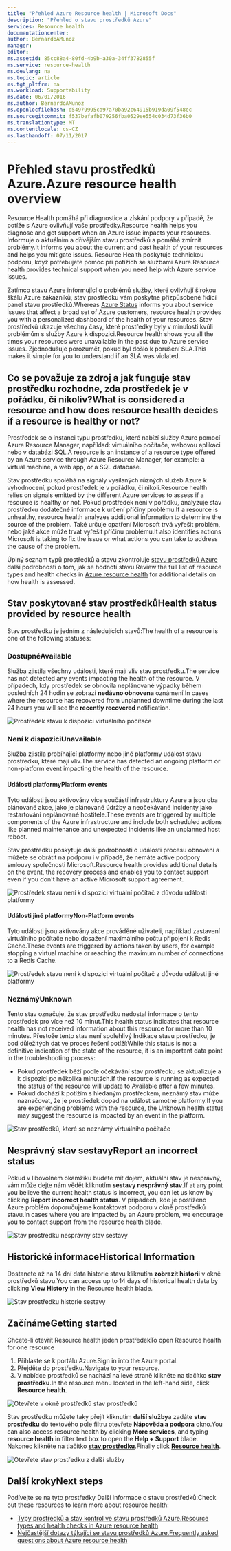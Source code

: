 ```yaml
---
title: "Přehled Azure Resource health | Microsoft Docs"
description: "Přehled o stavu prostředků Azure"
services: Resource health
documentationcenter: 
author: BernardoAMunoz
manager: 
editor: 
ms.assetid: 85cc88a4-80fd-4b9b-a30a-34ff3782855f
ms.service: resource-health
ms.devlang: na
ms.topic: article
ms.tgt_pltfrm: na
ms.workload: Supportability
ms.date: 06/01/2016
ms.author: BernardoAMunoz
ms.openlocfilehash: d54979995ca97a70ba92c64915b919da09f548ec
ms.sourcegitcommit: f537befafb079256fba0529ee554c034d73f36b0
ms.translationtype: MT
ms.contentlocale: cs-CZ
ms.lasthandoff: 07/11/2017
---
```

# <a name="azure-resource-health-overview"></a><span data-ttu-id="e18ca-103">Přehled stavu prostředků Azure.</span><span class="sxs-lookup"><span data-stu-id="e18ca-103">Azure resource health overview</span></span>
 
<span data-ttu-id="e18ca-104">Resource Health pomáhá při diagnostice a získání podpory v případě, že potíže s Azure ovlivňují vaše prostředky.</span><span class="sxs-lookup"><span data-stu-id="e18ca-104">Resource health helps you diagnose and get support when an Azure issue impacts your resources.</span></span> <span data-ttu-id="e18ca-105">Informuje o aktuálním a dřívějším stavu prostředků a pomáhá zmírnit problémy.</span><span class="sxs-lookup"><span data-stu-id="e18ca-105">It informs you about the current and past health of your resources and helps you mitigate issues.</span></span> <span data-ttu-id="e18ca-106">Resource Health poskytuje technickou podporu, když potřebujete pomoc při potížích se službami Azure.</span><span class="sxs-lookup"><span data-stu-id="e18ca-106">Resource health provides technical support when you need help with Azure service issues.</span></span>

<span data-ttu-id="e18ca-107">Zatímco [stavu Azure](https://status.azure.com) informující o problémů služby, které ovlivňují širokou škálu Azure zákazníků, stav prostředku vám poskytne přizpůsobené řídicí panel stavu prostředků.</span><span class="sxs-lookup"><span data-stu-id="e18ca-107">Whereas [Azure Status](https://status.azure.com) informs you about service issues that affect a broad set of Azure customers, resource health provides you with a personalized dashboard of the health of your resources.</span></span> <span data-ttu-id="e18ca-108">Stav prostředků ukazuje všechny časy, které prostředky byly v minulosti kvůli problémům s služby Azure k dispozici.</span><span class="sxs-lookup"><span data-stu-id="e18ca-108">Resource health shows you all the times your resources were unavailable in the past due to Azure service issues.</span></span> <span data-ttu-id="e18ca-109">Zjednodušuje porozumět, pokud byl došlo k porušení SLA.</span><span class="sxs-lookup"><span data-stu-id="e18ca-109">This makes it simple for you to understand if an SLA was violated.</span></span> 

## <a name="what-is-considered-a-resource-and-how-does-resource-health-decides-if-a-resource-is-healthy-or-not"></a><span data-ttu-id="e18ca-110">Co se považuje za zdroj a jak funguje stav prostředku rozhodne, zda prostředek je v pořádku, či nikoliv?</span><span class="sxs-lookup"><span data-stu-id="e18ca-110">What is considered a resource and how does resource health decides if a resource is healthy or not?</span></span>
<span data-ttu-id="e18ca-111">Prostředek se o instanci typu prostředku, které nabízí služby Azure pomocí Azure Resource Manager, například: virtuálního počítače, webovou aplikaci nebo v databázi SQL.</span><span class="sxs-lookup"><span data-stu-id="e18ca-111">A resource is an instance of a resource type offered by an Azure service through Azure Resource Manager, for example: a virtual machine, a web app, or a SQL database.</span></span>

<span data-ttu-id="e18ca-112">Stav prostředku spoléhá na signály vysílaných různých služeb Azure k vyhodnocení, pokud prostředek je v pořádku, či nikoli.</span><span class="sxs-lookup"><span data-stu-id="e18ca-112">Resource health relies on signals emitted by the different Azure services to assess if a resource is healthy or not.</span></span> <span data-ttu-id="e18ca-113">Pokud prostředek není v pořádku, analyzuje stav prostředku dodatečné informace k určení příčiny problému.</span><span class="sxs-lookup"><span data-stu-id="e18ca-113">If a resource is unhealthy, resource health analyzes additional information to determine the source of the problem.</span></span> <span data-ttu-id="e18ca-114">Také určuje opatření Microsoft trvá vyřešit problém, nebo jaké akce může trvat vyřešit příčinu problému.</span><span class="sxs-lookup"><span data-stu-id="e18ca-114">It also identifies actions Microsoft is taking to fix the issue or what actions you can take to address the cause of the problem.</span></span> 

<span data-ttu-id="e18ca-115">Úplný seznam typů prostředků a stavu zkontroluje [stavu prostředků Azure](resource-health-checks-resource-types.md) další podrobnosti o tom, jak se hodnotí stavu.</span><span class="sxs-lookup"><span data-stu-id="e18ca-115">Review the full list of resource types and health checks in [Azure resource health](resource-health-checks-resource-types.md) for additional details on how health is assessed.</span></span>

## <a name="health-status-provided-by-resource-health"></a><span data-ttu-id="e18ca-116">Stav poskytované stav prostředků</span><span class="sxs-lookup"><span data-stu-id="e18ca-116">Health status provided by resource health</span></span>
<span data-ttu-id="e18ca-117">Stav prostředku je jedním z následujících stavů:</span><span class="sxs-lookup"><span data-stu-id="e18ca-117">The health of a resource is one of the following statuses:</span></span>

### <a name="available"></a><span data-ttu-id="e18ca-118">Dostupné</span><span class="sxs-lookup"><span data-stu-id="e18ca-118">Available</span></span>
<span data-ttu-id="e18ca-119">Služba zjistila všechny události, které mají vliv stav prostředku.</span><span class="sxs-lookup"><span data-stu-id="e18ca-119">The service has not detected any events impacting the health of the resource.</span></span> <span data-ttu-id="e18ca-120">V případech, kdy prostředek se obnovila neplánované výpadky během posledních 24 hodin se zobrazí **nedávno obnovena** oznámení.</span><span class="sxs-lookup"><span data-stu-id="e18ca-120">In cases where the resource has recovered from unplanned downtime during the last 24 hours you will see the **recently recovered** notification.</span></span>

![Prostředek stavu k dispozici virtuálního počítače](./media/resource-health-overview/Available.png)

### <a name="unavailable"></a><span data-ttu-id="e18ca-122">Není k dispozici</span><span class="sxs-lookup"><span data-stu-id="e18ca-122">Unavailable</span></span>
<span data-ttu-id="e18ca-123">Služba zjistila probíhající platformy nebo jiné platformy událost stavu prostředku, které mají vliv.</span><span class="sxs-lookup"><span data-stu-id="e18ca-123">The service has detected an ongoing platform or non-platform event impacting the health of the resource.</span></span>

#### <a name="platform-events"></a><span data-ttu-id="e18ca-124">Události platformy</span><span class="sxs-lookup"><span data-stu-id="e18ca-124">Platform events</span></span>
<span data-ttu-id="e18ca-125">Tyto události jsou aktivovány více součástí infrastruktury Azure a jsou oba plánované akce, jako je plánované údržby a neočekávané incidenty jako restartování neplánované hostitele.</span><span class="sxs-lookup"><span data-stu-id="e18ca-125">These events are triggered by multiple components of the Azure infrastructure and include both scheduled actions like planned maintenance and unexpected incidents like an unplanned host reboot.</span></span>

<span data-ttu-id="e18ca-126">Stav prostředku poskytuje další podrobnosti o události procesu obnovení a můžete se obrátit na podporu i v případě, že nemáte active podpory smlouvy společnosti Microsoft.</span><span class="sxs-lookup"><span data-stu-id="e18ca-126">Resource health provides additional details on the event, the recovery process and enables you to contact support even if you don't have an active Microsoft support agreement.</span></span>

![Prostředek stavu není k dispozici virtuální počítač z důvodu události platformy](./media/resource-health-overview/Unavailable.png)

#### <a name="non-platform-events"></a><span data-ttu-id="e18ca-128">Události jiné platformy</span><span class="sxs-lookup"><span data-stu-id="e18ca-128">Non-Platform events</span></span>
<span data-ttu-id="e18ca-129">Tyto události jsou aktivovány akce prováděné uživateli, například zastavení virtuálního počítače nebo dosažení maximálního počtu připojení k Redis Cache.</span><span class="sxs-lookup"><span data-stu-id="e18ca-129">These events are triggered by actions taken by users, for example stopping a virtual machine or reaching the maximum number of connections to a Redis Cache.</span></span>

![Prostředek stavu není k dispozici virtuální počítač z důvodu události jiné platformy](./media/resource-health-overview/Unavailable_NonPlatform.png)

### <a name="unknown"></a><span data-ttu-id="e18ca-131">Neznámý</span><span class="sxs-lookup"><span data-stu-id="e18ca-131">Unknown</span></span>
<span data-ttu-id="e18ca-132">Tento stav označuje, že stav prostředku nedostal informace o tento prostředek pro více než 10 minut.</span><span class="sxs-lookup"><span data-stu-id="e18ca-132">This health status indicates that resource health has not received information about this resource for more than 10 minutes.</span></span> <span data-ttu-id="e18ca-133">Přestože tento stav není spolehlivý Indikace stavu prostředku, je bod důležitých dat ve proces řešení potíží:</span><span class="sxs-lookup"><span data-stu-id="e18ca-133">While this status is not a definitive indication of the state of the resource, it is an important data point in the troubleshooting process:</span></span>
* <span data-ttu-id="e18ca-134">Pokud prostředek běží podle očekávání stav prostředku se aktualizuje a k dispozici po několika minutách.</span><span class="sxs-lookup"><span data-stu-id="e18ca-134">If the resource is running as expected the status of the resource will update to Available after a few minutes.</span></span>
* <span data-ttu-id="e18ca-135">Pokud dochází k potížím s hledaným prostředkem, neznámý stav může naznačovat, že je prostředek dopad na událost samotné platformy.</span><span class="sxs-lookup"><span data-stu-id="e18ca-135">If you are experiencing problems with the resource, the Unknown health status may suggest the resource is impacted by an event in the platform.</span></span>

![Stav prostředků, které se neznámý virtuálního počítače](./media/resource-health-overview/Unknown.png)

## <a name="report-an-incorrect-status"></a><span data-ttu-id="e18ca-137">Nesprávný stav sestavy</span><span class="sxs-lookup"><span data-stu-id="e18ca-137">Report an incorrect status</span></span>
<span data-ttu-id="e18ca-138">Pokud v libovolném okamžiku budete mít dojem, aktuální stav je nesprávný, vám může dejte nám vědět kliknutím **sestavy nesprávný stav**.</span><span class="sxs-lookup"><span data-stu-id="e18ca-138">If at any point you believe the current health status is incorrect, you can let us know by clicking **Report incorrect health status**.</span></span> <span data-ttu-id="e18ca-139">V případech, kde je postiženo Azure problém doporučujeme kontaktovat podporu v okně prostředků stavu.</span><span class="sxs-lookup"><span data-stu-id="e18ca-139">In cases where you are impacted by an Azure problem, we encourage you to contact support from the resource health blade.</span></span> 

![Stav prostředku nesprávný stav sestavy](./media/resource-health-overview/incorrect-status.png)

## <a name="historical-information"></a><span data-ttu-id="e18ca-141">Historické informace</span><span class="sxs-lookup"><span data-stu-id="e18ca-141">Historical Information</span></span>
<span data-ttu-id="e18ca-142">Dostanete až na 14 dní data historie stavu kliknutím **zobrazit historii** v okně prostředků stavu.</span><span class="sxs-lookup"><span data-stu-id="e18ca-142">You can access up to 14 days of historical health data by clicking **View History** in the Resource health blade.</span></span> 

![Stav prostředku historie sestavy](./media/resource-health-overview/history-blade.png)

## <a name="getting-started"></a><span data-ttu-id="e18ca-144">Začínáme</span><span class="sxs-lookup"><span data-stu-id="e18ca-144">Getting started</span></span>
<span data-ttu-id="e18ca-145">Chcete-li otevřít Resource health jeden prostředek</span><span class="sxs-lookup"><span data-stu-id="e18ca-145">To open Resource health for one resource</span></span>
1.  <span data-ttu-id="e18ca-146">Přihlaste se k portálu Azure.</span><span class="sxs-lookup"><span data-stu-id="e18ca-146">Sign in into the Azure portal.</span></span>
2.  <span data-ttu-id="e18ca-147">Přejděte do prostředku.</span><span class="sxs-lookup"><span data-stu-id="e18ca-147">Navigate to your resource.</span></span>
3.  <span data-ttu-id="e18ca-148">V nabídce prostředků se nachází na levé straně klikněte na tlačítko **stav prostředku**.</span><span class="sxs-lookup"><span data-stu-id="e18ca-148">In the resource menu located in the left-hand side, click **Resource health**.</span></span>

![Otevřete v okně prostředků stav prostředků](./media/resource-health-overview/from-resource-blade.png)

<span data-ttu-id="e18ca-150">Stav prostředku můžete taky přejít kliknutím **další služby**a zadáte **stav prostředku** do textového pole filtru otevřete **Nápověda a podpora** okno.</span><span class="sxs-lookup"><span data-stu-id="e18ca-150">You can also access resource health by clicking **More services**, and typing **resource health** in filter text box to open the **Help + Support** blade.</span></span> <span data-ttu-id="e18ca-151">Nakonec klikněte na tlačítko [ **stav prostředku**](https://ms.portal.azure.com/#blade/Microsoft_Azure_Monitoring/AzureMonitoringBrowseBlade/resourceHealth).</span><span class="sxs-lookup"><span data-stu-id="e18ca-151">Finally click [**Resource health**](https://ms.portal.azure.com/#blade/Microsoft_Azure_Monitoring/AzureMonitoringBrowseBlade/resourceHealth).</span></span>

![Otevřete stav prostředku z další služby](./media/resource-health-overview/FromOtherServices.png)

## <a name="next-steps"></a><span data-ttu-id="e18ca-153">Další kroky</span><span class="sxs-lookup"><span data-stu-id="e18ca-153">Next steps</span></span>

<span data-ttu-id="e18ca-154">Podívejte se na tyto prostředky Další informace o stavu prostředků:</span><span class="sxs-lookup"><span data-stu-id="e18ca-154">Check out these resources to learn more about resource health:</span></span>
-  [<span data-ttu-id="e18ca-155">Typy prostředků a stav kontrol ve stavu prostředků Azure.</span><span class="sxs-lookup"><span data-stu-id="e18ca-155">Resource types and health checks in Azure resource health</span></span>](resource-health-checks-resource-types.md)
-  [<span data-ttu-id="e18ca-156">Nejčastější dotazy týkající se stavu prostředků Azure.</span><span class="sxs-lookup"><span data-stu-id="e18ca-156">Frequently asked questions about Azure resource health</span></span>](resource-health-faq.md)




